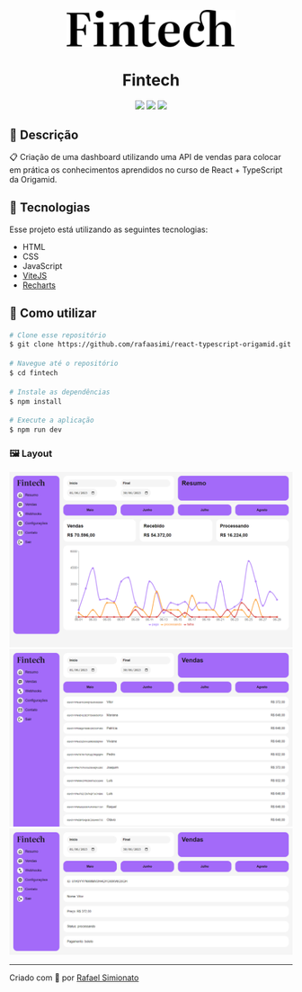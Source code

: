 <p align='center'><img width='300' src="./.github/fintech.svg"/></p>
<h1 align='center'>Fintech</h1>
<p align='center'>
<img src="https://img.shields.io/github/repo-size/rafaasimi/rocketseat-ignite-react2022?color=A36AF9">
<img src="https://img.shields.io/github/languages/count/rafaasimi/rocketseat-ignite-react2022?color=A36AF9">
<img src="https://img.shields.io/github/last-commit/rafaasimi/rocketseat-ignite-react2022?color=A36AF9">
</p>

## 🔖 Descrição
<p>📋 Criação de uma dashboard utilizando uma API de vendas para colocar em prática os conhecimentos aprendidos no curso de React + TypeScript da Origamid.

## 🚀 Tecnologias
Esse projeto está utilizando as seguintes tecnologias:
- HTML
- CSS
- JavaScript
- [ViteJS](https://vitejs.dev/)
- [Recharts](https://recharts.org/en-US/)

## 🎲 Como utilizar
```bash
# Clone esse repositório
$ git clone https://github.com/rafaasimi/react-typescript-origamid.git

# Navegue até o repositório
$ cd fintech

# Instale as dependências
$ npm install

# Execute a aplicação
$ npm run dev
```
<h3>🖼 Layout</h3>
<img src="./.github/1.png">
<img src="./.github/2.png">
<img src="./.github/3.png">

---
<p>Criado com 💙 por <a href='https://github.com/rafaasimi/' target='_blank'>Rafael Simionato</a></p>